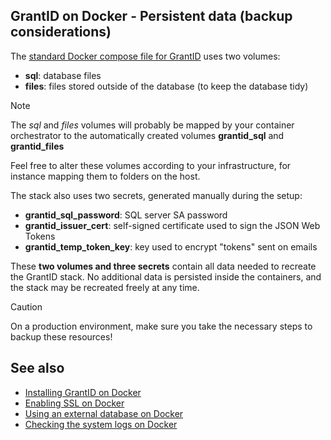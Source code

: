 ﻿## GrantID on Docker - Persistent data (backup considerations)

The [standard Docker compose file for GrantID](https://cdn.lacunasoftware.com/grantid/docker/grantid-stack.yml) uses two volumes:

* **sql**: database files
* **files**: files stored outside of the database (to keep the database tidy)

> [!NOTE]
> The *sql* and *files* volumes will probably be mapped by your container orchestrator to the automatically
> created volumes **grantid_sql** and **grantid_files**

Feel free to alter these volumes according to your infrastructure, for instance mapping them to folders on the host.

The stack also uses two secrets, generated manually during the setup:

* **grantid_sql_password**: SQL server SA password
* **grantid_issuer_cert**: self-signed certificate used to sign the JSON Web Tokens
* **grantid_temp_token_key**: key used to encrypt "tokens" sent on emails

These **two volumes and three secrets** contain all data needed to recreate the GrantID stack. No additional data is persisted inside the
containers, and the stack may be recreated freely at any time.

> [!CAUTION]
> On a production environment, make sure you take the necessary steps to backup these resources!

## See also

* [Installing GrantID on Docker](index.md)
* [Enabling SSL on Docker](enable-ssl.md)
* [Using an external database on Docker](external-db.md)
* [Checking the system logs on Docker](check-logs.md)
